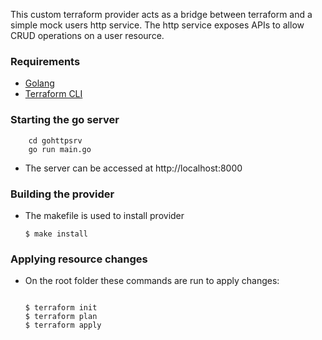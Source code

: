 This custom terraform provider acts as a bridge between terraform and a simple mock users http service.
The http service exposes APIs to allow CRUD operations on a user resource.


### Requirements
   * [Golang](https://golang.org/doc/install)
   * [Terraform CLI](https://learn.hashicorp.com/tutorials/terraform/install-cli) 


### Starting the go server 

``` 
    cd gohttpsrv
    go run main.go
```
* The server can be accessed at http://localhost:8000   
   
    
### Building the provider
* The makefile is used to install provider
    ```
    $ make install
    ```


### Applying resource changes

* On the root folder these commands are run to apply changes:
    ```
    
    $ terraform init 
    $ terraform plan
    $ terraform apply
    

    ```
